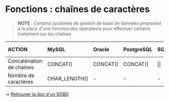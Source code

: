 # Fonctions : chaînes de caractères

> **NOTE** : Certains systèmes de gestion de base de données proposent à la place d'une fonction des opérateurs pour effectuer certains traitement sur les chaînes

|ACTION|MySQL|Oracle|PostgreSQL|SQLite|SQL Server|
|:--|:--|:--|:--|:--|:--|
|Concaténation de chaînes|CONCAT()|CONCAT()|CONCAT()|\|\||CONCAT()|
|Nombre de caractères|CHAR_LENGTH()|-|-|-|-|

-> [Retrouver la doc d'un SGBD](https://github.com/jasonchampagne/FindMyDoc)
